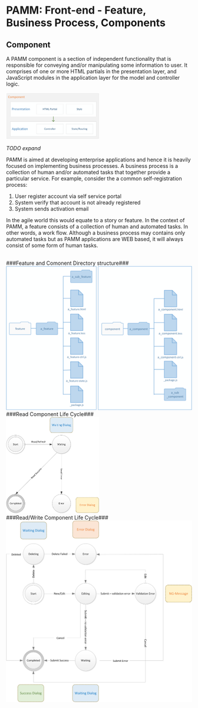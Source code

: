 PAMM: Front-end - Feature, Business Process, Components
=

Component
-
A PAMM component is a section of independent functionality that is responsible for conveying and/or manipulating some information to user.  It comprises of one or more HTML partials in the presentation layer, and JavaScript modules in the application layer for the model and controller logic.  
<br>
<img src="img/component.png" width="50%" />
<br>

*TODO expand*

PAMM is aimed at developing enterprise applications and hence it is heavily focused on implementing business processes.  A business process is a collection of human and/or automated tasks that together provide a particular service.  For example, consider the a common self-registration process:

1. User register account via self service portal
2. System verify that account is not already registered
3. System sends activation email

In the agile world this would equate to a story or feature.  In the context of PAMM,  a feature consists of a collection of human and automated tasks.  In other words, a work flow.  Although a business process may contains only automated tasks but as PAMM applications are WEB based, it will always consist of some form of human tasks.

<br/>
###Feature and Comonent Directory structure###
<br/>
<img src="img/features-and-compoents-directory.png" />
<br/>
###Read Component Life Cycle###
<br/>
<img src="img/read-fsm.png" width="50%" />
<br/>
###Read/Write Component Life Cycle###
<br/>
<img src="img/read-write-fsm.png"/>
<br/>
